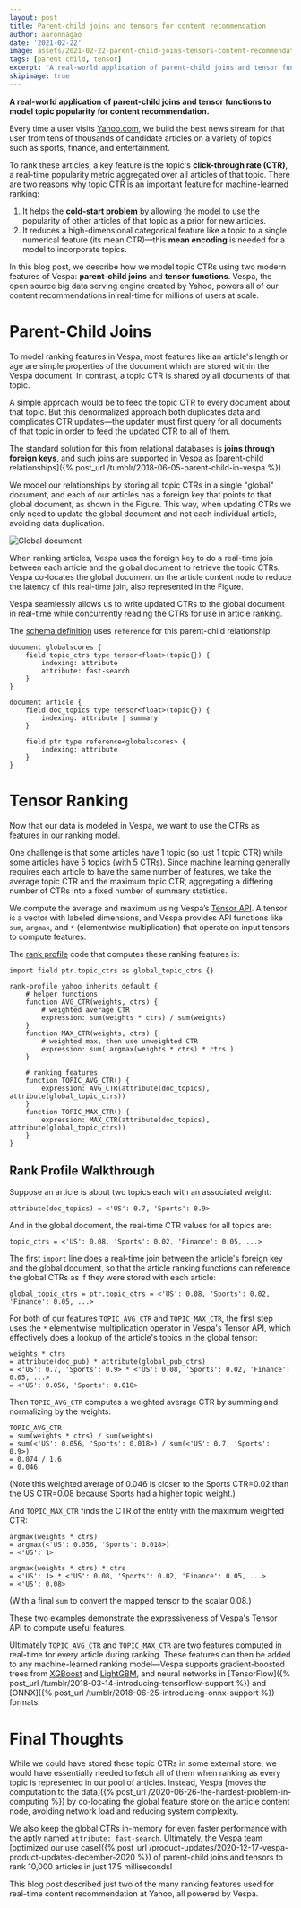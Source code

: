 ```yaml
---
layout: post
title: Parent-child joins and tensors for content recommendation
author: aaronnagao
date: '2021-02-22'
image: assets/2021-02-22-parent-child-joins-tensors-content-recommendation/header-image.jpg
tags: [parent child, tensor]
excerpt: "A real-world application of parent-child joins and tensor functions to model topic popularity for content recommendation."
skipimage: true
---
```


**A real-world application of parent-child joins and tensor functions to model topic popularity for content recommendation.**

Every time a user visits [Yahoo.com](https://www.yahoo.com), we build the best news stream for that user from tens of thousands of candidate articles on a variety of topics such as sports, finance, and entertainment.

To rank these articles, a key feature is the topic's **click-through rate (CTR)**, a real-time popularity metric aggregated over all articles of that topic. There are two reasons why topic CTR is an important feature for machine-learned ranking:

1. It helps the **cold-start problem** by allowing the model to use the popularity of other articles of that topic as a prior for new articles.
2. It reduces a high-dimensional categorical feature like a topic to a single numerical feature (its mean CTR)—this **mean encoding** is needed for a model to incorporate topics.

In this blog post, we describe how we model topic CTRs using two modern features of Vespa: **parent-child joins** and **tensor functions**. Vespa, the open source big data serving engine created by Yahoo, powers all of our content recommendations in real-time for millions of users at scale.

# Parent-Child Joins

To model ranking features in Vespa, most features like an article's length or age are simple properties of the document which are stored within the Vespa document. In contrast, a topic CTR is shared by all documents of that topic. 

A simple approach would be to feed the topic CTR to every document about that topic. But this denormalized approach both duplicates data and complicates CTR updates—the updater must first query for all documents of that topic in order to feed the updated CTR to all of them.

The standard solution for this from relational databases is **joins through foreign keys**, and such joins are supported in Vespa as [parent-child relationships]({% post_url /tumblr/2018-06-05-parent-child-in-vespa %}).

We model our relationships by storing all topic CTRs in a single "global" document, and each of our articles has a foreign key that points to that global document, as shown in the Figure. This way, when updating CTRs we only need to update the global document and not each individual article, avoiding data duplication.

![Global document](/assets/2021-02-22-parent-child-joins-tensors-content-recommendation/figure-1.png)

When ranking articles, Vespa uses the foreign key to do a real-time join between each article and the global document to retrieve the topic CTRs. Vespa co-locates the global document on the article content node to reduce the latency of this real-time join, also represented in the Figure.

Vespa seamlessly allows us to write updated CTRs to the global document in real-time while concurrently reading the CTRs for use in article ranking. 

The [schema definition](https://docs.vespa.ai/en/schemas.html) uses `reference` for this parent-child relationship:

```
document globalscores {
    field topic_ctrs type tensor<float>(topic{}) {
        indexing: attribute
        attribute: fast-search
    }
}

document article {
    field doc_topics type tensor<float>(topic{}) {
        indexing: attribute | summary
    }

    field ptr type reference<globalscores> {
        indexing: attribute
    }
}
```

# Tensor Ranking

Now that our data is modeled in Vespa, we want to use the CTRs as features in our ranking model.

One challenge is that some articles have 1 topic (so just 1 topic CTR) while some articles have 5 topics (with 5 CTRs). Since machine learning generally requires each article to have the same number of features, we take the average topic CTR and the maximum topic CTR, aggregating a differing number of CTRs into a fixed number of summary statistics.

We compute the average and maximum using Vespa’s [Tensor API](https://docs.vespa.ai/en/tensor-user-guide.html). A tensor is a vector with labeled dimensions, and Vespa provides API functions like `sum`, `argmax`, and `*` (elementwise multiplication) that operate on input tensors to compute features.

The [rank profile](https://docs.vespa.ai/en/ranking.html#rank-profile) code that computes these ranking features is:

```
import field ptr.topic_ctrs as global_topic_ctrs {}

rank-profile yahoo inherits default {
    # helper functions
    function AVG_CTR(weights, ctrs) {
        # weighted average CTR
        expression: sum(weights * ctrs) / sum(weights)
    }
    function MAX_CTR(weights, ctrs) {
        # weighted max, then use unweighted CTR
        expression: sum( argmax(weights * ctrs) * ctrs )
    }

    # ranking features
    function TOPIC_AVG_CTR() {
        expression: AVG_CTR(attribute(doc_topics), attribute(global_topic_ctrs))
    }
    function TOPIC_MAX_CTR() {
        expression: MAX_CTR(attribute(doc_topics), attribute(global_topic_ctrs))
    }
}
```

## Rank Profile Walkthrough

Suppose an article is about two topics each with an associated weight:

```
attribute(doc_topics) = <'US': 0.7, 'Sports': 0.9>
```

And in the global document, the real-time CTR values for all topics are:

```
topic_ctrs = <'US': 0.08, 'Sports': 0.02, 'Finance': 0.05, ...>
```

The first `import` line does a real-time join between the article's foreign key and the global document, so that the article ranking functions can reference the global CTRs as if they were stored with each article:

```
global_topic_ctrs = ptr.topic_ctrs = <'US': 0.08, 'Sports': 0.02, 'Finance': 0.05, ...>
```

For both of our features `TOPIC_AVG_CTR` and `TOPIC_MAX_CTR`, the first step uses the `*` elementwise multiplication operator in Vespa's Tensor API, which effectively does a lookup of the article's topics in the global tensor:

```
weights * ctrs
= attribute(doc_pub) * attribute(global_pub_ctrs)
= <'US': 0.7, 'Sports': 0.9> * <'US': 0.08, 'Sports': 0.02, 'Finance': 0.05, ...>
= <'US': 0.056, 'Sports': 0.018>
```

Then `TOPIC_AVG_CTR` computes a weighted average CTR by summing and normalizing by the weights:

```
TOPIC_AVG_CTR
= sum(weights * ctrs) / sum(weights)
= sum(<'US': 0.056, 'Sports': 0.018>) / sum(<'US': 0.7, 'Sports': 0.9>)
= 0.074 / 1.6
= 0.046
```
(Note this weighted average of 0.046 is closer to the Sports CTR=0.02 than the US CTR=0.08 because Sports had a higher topic weight.)

And `TOPIC_MAX_CTR` finds the CTR of the entity with the maximum weighted CTR:

```
argmax(weights * ctrs)
= argmax(<'US': 0.056, 'Sports': 0.018>)
= <'US': 1>

argmax(weights * ctrs) * ctrs
= <'US': 1> * <'US': 0.08, 'Sports': 0.02, 'Finance': 0.05, ...>
= <'US': 0.08>
```
(With a final `sum` to convert the mapped tensor to the scalar 0.08.)

These two examples demonstrate the expressiveness of Vespa's Tensor API to compute useful features.

Ultimately `TOPIC_AVG_CTR` and `TOPIC_MAX_CTR` are two features computed in real-time for every article during ranking. These features can then be added to any machine-learned ranking model—Vespa supports gradient-boosted trees from [XGBoost](https://docs.vespa.ai/en/xgboost.html) and [LightGBM](https://docs.vespa.ai/en/lightgbm.html), and neural networks in [TensorFlow]({% post_url /tumblr/2018-03-14-introducing-tensorflow-support %}) and [ONNX]({% post_url /tumblr/2018-06-25-introducing-onnx-support %}) formats.

# Final Thoughts
While we could have stored these topic CTRs in some external store, we would have essentially needed to fetch all of them when ranking as every topic is represented in our pool of articles. Instead, Vespa [moves the computation to the data]({% post_url /2020-06-26-the-hardest-problem-in-computing %}) by co-locating the global feature store on the article content node, avoiding network load and reducing system complexity.

We also keep the global CTRs in-memory for even faster performance with the aptly named `attribute: fast-search`. Ultimately, the Vespa team [optimized our use case]({% post_url /product-updates/2020-12-17-vespa-product-updates-december-2020 %}) of parent-child joins and tensors to rank 10,000 articles in just 17.5 milliseconds!

This blog post described just two of the many ranking features used for real-time content recommendation at Yahoo, all powered by Vespa.
